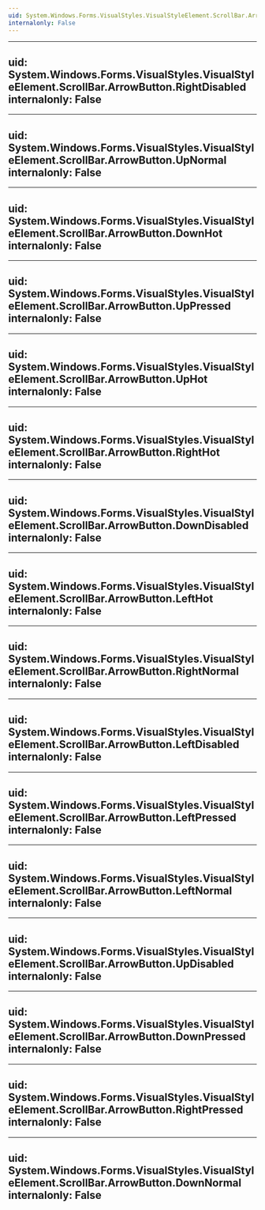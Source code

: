 ```yaml
---
uid: System.Windows.Forms.VisualStyles.VisualStyleElement.ScrollBar.ArrowButton
internalonly: False
---
```


---
uid: System.Windows.Forms.VisualStyles.VisualStyleElement.ScrollBar.ArrowButton.RightDisabled
internalonly: False
---

---
uid: System.Windows.Forms.VisualStyles.VisualStyleElement.ScrollBar.ArrowButton.UpNormal
internalonly: False
---

---
uid: System.Windows.Forms.VisualStyles.VisualStyleElement.ScrollBar.ArrowButton.DownHot
internalonly: False
---

---
uid: System.Windows.Forms.VisualStyles.VisualStyleElement.ScrollBar.ArrowButton.UpPressed
internalonly: False
---

---
uid: System.Windows.Forms.VisualStyles.VisualStyleElement.ScrollBar.ArrowButton.UpHot
internalonly: False
---

---
uid: System.Windows.Forms.VisualStyles.VisualStyleElement.ScrollBar.ArrowButton.RightHot
internalonly: False
---

---
uid: System.Windows.Forms.VisualStyles.VisualStyleElement.ScrollBar.ArrowButton.DownDisabled
internalonly: False
---

---
uid: System.Windows.Forms.VisualStyles.VisualStyleElement.ScrollBar.ArrowButton.LeftHot
internalonly: False
---

---
uid: System.Windows.Forms.VisualStyles.VisualStyleElement.ScrollBar.ArrowButton.RightNormal
internalonly: False
---

---
uid: System.Windows.Forms.VisualStyles.VisualStyleElement.ScrollBar.ArrowButton.LeftDisabled
internalonly: False
---

---
uid: System.Windows.Forms.VisualStyles.VisualStyleElement.ScrollBar.ArrowButton.LeftPressed
internalonly: False
---

---
uid: System.Windows.Forms.VisualStyles.VisualStyleElement.ScrollBar.ArrowButton.LeftNormal
internalonly: False
---

---
uid: System.Windows.Forms.VisualStyles.VisualStyleElement.ScrollBar.ArrowButton.UpDisabled
internalonly: False
---

---
uid: System.Windows.Forms.VisualStyles.VisualStyleElement.ScrollBar.ArrowButton.DownPressed
internalonly: False
---

---
uid: System.Windows.Forms.VisualStyles.VisualStyleElement.ScrollBar.ArrowButton.RightPressed
internalonly: False
---

---
uid: System.Windows.Forms.VisualStyles.VisualStyleElement.ScrollBar.ArrowButton.DownNormal
internalonly: False
---
